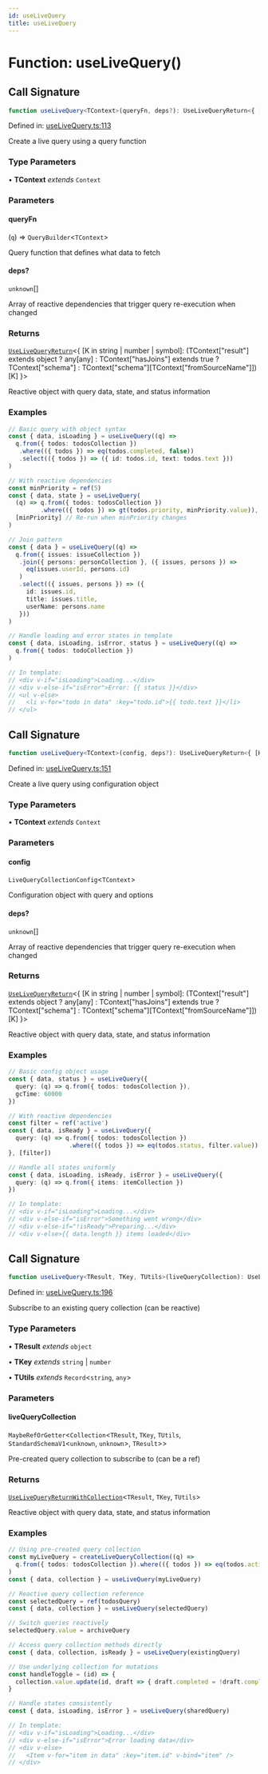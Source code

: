 ```yaml
---
id: useLiveQuery
title: useLiveQuery
---
```


<!-- DO NOT EDIT: this page is autogenerated from the type comments -->

# Function: useLiveQuery()

## Call Signature

```ts
function useLiveQuery<TContext>(queryFn, deps?): UseLiveQueryReturn<{ [K in string | number | symbol]: (TContext["result"] extends object ? any[any] : TContext["hasJoins"] extends true ? TContext["schema"] : TContext["schema"][TContext["fromSourceName"]])[K] }>
```

Defined in: [useLiveQuery.ts:113](https://github.com/TanStack/db/blob/main/packages/vue-db/src/useLiveQuery.ts#L113)

Create a live query using a query function

### Type Parameters

• **TContext** *extends* `Context`

### Parameters

#### queryFn

(`q`) => `QueryBuilder`\<`TContext`\>

Query function that defines what data to fetch

#### deps?

`unknown`[]

Array of reactive dependencies that trigger query re-execution when changed

### Returns

[`UseLiveQueryReturn`](../../interfaces/uselivequeryreturn.md)\<\{ \[K in string \| number \| symbol\]: (TContext\["result"\] extends object ? any\[any\] : TContext\["hasJoins"\] extends true ? TContext\["schema"\] : TContext\["schema"\]\[TContext\["fromSourceName"\]\])\[K\] \}\>

Reactive object with query data, state, and status information

### Examples

```ts
// Basic query with object syntax
const { data, isLoading } = useLiveQuery((q) =>
  q.from({ todos: todosCollection })
   .where(({ todos }) => eq(todos.completed, false))
   .select(({ todos }) => ({ id: todos.id, text: todos.text }))
)
```

```ts
// With reactive dependencies
const minPriority = ref(5)
const { data, state } = useLiveQuery(
  (q) => q.from({ todos: todosCollection })
         .where(({ todos }) => gt(todos.priority, minPriority.value)),
  [minPriority] // Re-run when minPriority changes
)
```

```ts
// Join pattern
const { data } = useLiveQuery((q) =>
  q.from({ issues: issueCollection })
   .join({ persons: personCollection }, ({ issues, persons }) =>
     eq(issues.userId, persons.id)
   )
   .select(({ issues, persons }) => ({
     id: issues.id,
     title: issues.title,
     userName: persons.name
   }))
)
```

```ts
// Handle loading and error states in template
const { data, isLoading, isError, status } = useLiveQuery((q) =>
  q.from({ todos: todoCollection })
)

// In template:
// <div v-if="isLoading">Loading...</div>
// <div v-else-if="isError">Error: {{ status }}</div>
// <ul v-else>
//   <li v-for="todo in data" :key="todo.id">{{ todo.text }}</li>
// </ul>
```

## Call Signature

```ts
function useLiveQuery<TContext>(config, deps?): UseLiveQueryReturn<{ [K in string | number | symbol]: (TContext["result"] extends object ? any[any] : TContext["hasJoins"] extends true ? TContext["schema"] : TContext["schema"][TContext["fromSourceName"]])[K] }>
```

Defined in: [useLiveQuery.ts:151](https://github.com/TanStack/db/blob/main/packages/vue-db/src/useLiveQuery.ts#L151)

Create a live query using configuration object

### Type Parameters

• **TContext** *extends* `Context`

### Parameters

#### config

`LiveQueryCollectionConfig`\<`TContext`\>

Configuration object with query and options

#### deps?

`unknown`[]

Array of reactive dependencies that trigger query re-execution when changed

### Returns

[`UseLiveQueryReturn`](../../interfaces/uselivequeryreturn.md)\<\{ \[K in string \| number \| symbol\]: (TContext\["result"\] extends object ? any\[any\] : TContext\["hasJoins"\] extends true ? TContext\["schema"\] : TContext\["schema"\]\[TContext\["fromSourceName"\]\])\[K\] \}\>

Reactive object with query data, state, and status information

### Examples

```ts
// Basic config object usage
const { data, status } = useLiveQuery({
  query: (q) => q.from({ todos: todosCollection }),
  gcTime: 60000
})
```

```ts
// With reactive dependencies
const filter = ref('active')
const { data, isReady } = useLiveQuery({
  query: (q) => q.from({ todos: todosCollection })
                 .where(({ todos }) => eq(todos.status, filter.value))
}, [filter])
```

```ts
// Handle all states uniformly
const { data, isLoading, isReady, isError } = useLiveQuery({
  query: (q) => q.from({ items: itemCollection })
})

// In template:
// <div v-if="isLoading">Loading...</div>
// <div v-else-if="isError">Something went wrong</div>
// <div v-else-if="!isReady">Preparing...</div>
// <div v-else>{{ data.length }} items loaded</div>
```

## Call Signature

```ts
function useLiveQuery<TResult, TKey, TUtils>(liveQueryCollection): UseLiveQueryReturnWithCollection<TResult, TKey, TUtils>
```

Defined in: [useLiveQuery.ts:196](https://github.com/TanStack/db/blob/main/packages/vue-db/src/useLiveQuery.ts#L196)

Subscribe to an existing query collection (can be reactive)

### Type Parameters

• **TResult** *extends* `object`

• **TKey** *extends* `string` \| `number`

• **TUtils** *extends* `Record`\<`string`, `any`\>

### Parameters

#### liveQueryCollection

`MaybeRefOrGetter`\<`Collection`\<`TResult`, `TKey`, `TUtils`, `StandardSchemaV1`\<`unknown`, `unknown`\>, `TResult`\>\>

Pre-created query collection to subscribe to (can be a ref)

### Returns

[`UseLiveQueryReturnWithCollection`](../../interfaces/uselivequeryreturnwithcollection.md)\<`TResult`, `TKey`, `TUtils`\>

Reactive object with query data, state, and status information

### Examples

```ts
// Using pre-created query collection
const myLiveQuery = createLiveQueryCollection((q) =>
  q.from({ todos: todosCollection }).where(({ todos }) => eq(todos.active, true))
)
const { data, collection } = useLiveQuery(myLiveQuery)
```

```ts
// Reactive query collection reference
const selectedQuery = ref(todosQuery)
const { data, collection } = useLiveQuery(selectedQuery)

// Switch queries reactively
selectedQuery.value = archiveQuery
```

```ts
// Access query collection methods directly
const { data, collection, isReady } = useLiveQuery(existingQuery)

// Use underlying collection for mutations
const handleToggle = (id) => {
  collection.value.update(id, draft => { draft.completed = !draft.completed })
}
```

```ts
// Handle states consistently
const { data, isLoading, isError } = useLiveQuery(sharedQuery)

// In template:
// <div v-if="isLoading">Loading...</div>
// <div v-else-if="isError">Error loading data</div>
// <div v-else>
//   <Item v-for="item in data" :key="item.id" v-bind="item" />
// </div>
```
